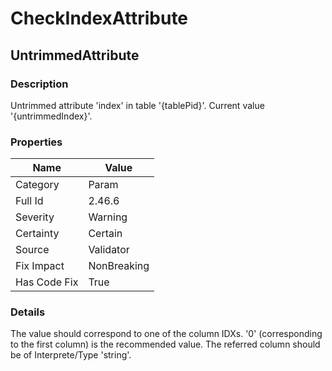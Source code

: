 ﻿---  
uid: Validator_2_46_6  
---

# CheckIndexAttribute

## UntrimmedAttribute

### Description

Untrimmed attribute 'index' in table '{tablePid}'. Current value '{untrimmedIndex}'.

### Properties

| Name         | Value       |
| ------------ | ----------- |
| Category     | Param       |
| Full Id      | 2.46.6      |
| Severity     | Warning     |
| Certainty    | Certain     |
| Source       | Validator   |
| Fix Impact   | NonBreaking |
| Has Code Fix | True        |

### Details

The value should correspond to one of the column IDXs. '0' (corresponding to the first column) is the recommended value. The referred column should be of Interprete\/Type 'string'.

